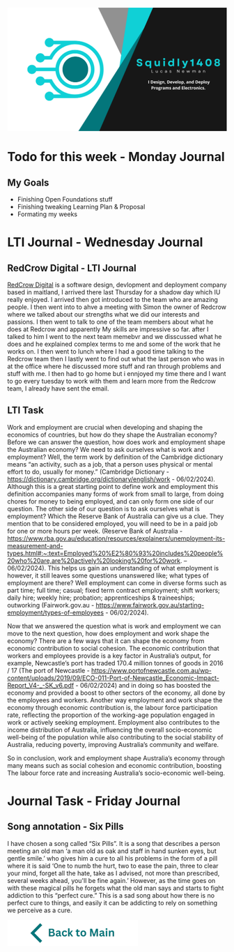 ![Header](https://raw.githubusercontent.com/Squidly1408/Journals-Term-1-2024/main/title.png
)
# Todo for this week - Monday Journal
## My Goals
- Finishing Open Foundations stuff
- Finishing tweaking Learning Plan & Proposal
- Formating my weeks

# LTI Journal - Wednesday Journal
## RedCrow Digital - LTI Journal
[RedCrow Digital](https://redcrowdigital.com.au/) is a software design, devlopment and deployment company based in maitland, I arrived there last Thursday for a shadow day which IU really enjoyed. I arrived then got introduced to the team who are amazing people. I then went into to ahve a meeting with Simon the owner of Redcrow where we talked about our strengths what we did our interests and passions. I then went to talk to one of the team members about what he does at Redcrow and apparently My skills are impressive so far. after I talked to him I went to the next team memebvr and we disscussed what he does and he explained complex terms to me and some of the work that he works on. I then went to lunch where I had a good time talking to the Redcrow team then I lastly went to find out what the last person who was in at the office where he discussed more stuff and ran through problems and stuff with me. I then had to go home but i ennjoyed my time there and I want to go every tuesday to work with them and learn more from the Redcrow team, I already have sent the email.

## LTI Task
Work and employment are crucial when developing and shaping the economics of countries, but how do they shape the Australian economy? 
Before we can answer the question, how does work and employment shape the Australian economy? We need to ask ourselves what is work and employment? Well, the term work by definition of the Cambridge dictionary means “an activity, such as a job, that a person uses physical or mental effort to do, usually for money.” (Cambridge Dictionary - https://dictionary.cambridge.org/dictionary/english/work - 06/02/2024). Although this is a great starting point to define work and employment this definition accompanies many forms of work from small to large, from doing chores for money to being employed, and can only form one side of our question. The other side of our question is to ask ourselves what is employment? Which the Reserve Bank of Australia can give us a clue. They mention that to be considered employed, you will need to be in a paid job for one or more hours per week. (Reserve Bank of Australia - https://www.rba.gov.au/education/resources/explainers/unemployment-its-measurement-and-types.html#:~:text=Employed%20%E2%80%93%20includes%20people%20who%20are,are%20actively%20looking%20for%20work. – 06/02/2024). This helps us gain an understanding of what employment is however, it still leaves some questions unanswered like; what types of employment are there? Well employment can come in diverse forms such as part time; full time; casual; fixed term contract employment; shift workers; daily hire; weekly hire; probation; apprenticeships & traineeships; outworking (Fairwork.gov.au - https://www.fairwork.gov.au/starting-employment/types-of-employees - 06/02/2024).

Now that we answered the question what is work and employment we can move to the next question, how does employment and work shape the economy? 
There are a few ways that it can shape the economy from economic contribution to social cohesion. The economic contribution that workers and employees provide is a key factor in Australia’s output, for example, Newcastle’s port has traded 170.4 million tonnes of goods in 2016 / 17 (The port of Newcastle - https://www.portofnewcastle.com.au/wp-content/uploads/2019/09/ECO-011-Port-of-Newcastle_Economic-Impact-Report_V4-_-SK_v6.pdf - 06/02/2024) and in doing so has boosted the economy and provided a boost to other sectors of the economy, all done by the employees and workers. Another way employment and work shape the economy through economic contribution is, the labour force participation rate, reflecting the proportion of the working-age population engaged in work or actively seeking employment.
Employment also contributes to the income distribution of Australia, influencing the overall socio-economic well-being of the population while also contributing to the social stability of Australia, reducing poverty, improving Australia’s community and welfare.

So in conclusion, work and employment shape Australia’s economy through many means such as social cohesion and economic contribution, boosting The labour force rate and increasing Australia’s socio-economic well-being.


# Journal Task - Friday Journal
## Song annotation - Six Pills
I have chosen a song called “Six Pills”. It is a song that describes a person meeting an old man ‘a man old as oak and staff in hand sunken eyes, but gentle smile.’  who gives him a cure to all his problems in the form of a pill where it is said ‘One to numb the hurt, two to ease the pain, three to clear your mind, forget all the hate, take as I advised, not more than prescribed, several weeks ahead, you'll be fine again.’ However, as the time goes on with these magical pills he forgets what the old man says and starts to fight addiction to this “perfect cure.” 
This is a sad song about how there is no perfect cure to things, and easily it can be addicting to rely on something we perceive as a cure.

[![back to main](https://raw.githubusercontent.com/Squidly1408/Journals-Term-1-2024/main/Back%20to%20Main.png)](https://github.com/Squidly1408/Journals-Term-1-2024/blob/main/title.png)